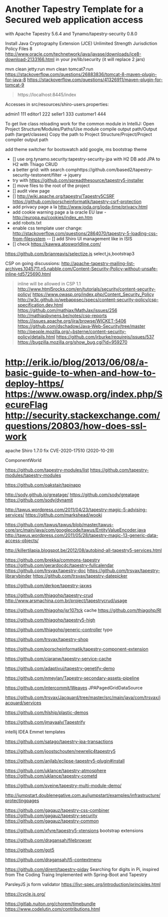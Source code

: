# Another Tapestry Template for a Secured web application access
with Apache Tapestry 5.6.4 and Tynamo/tapestry-security 0.8.0

Install Java Cryptography Extension (JCE) Unlimited Strength Jurisdiction Policy Files 8
 http://www.oracle.com/technetwork/java/javase/downloads/jce8-download-2133166.html
 in your jre/lib/security (it will replace 2 jars)

mvn clean jetty:run
mvn clean tomcat7:run
https://stackoverflow.com/questions/26883836/tomcat-8-maven-plugin-for-java-8
https://stackoverflow.com/questions/41326911/maven-plugin-for-tomcat-9

> https://localhost:8445/index

Accesses in src/resources/shiro-users.properties:

admin1  111
editor1 222
seller1 333
customer1 444

To get live class reloading work for the common module in IntelliJ:
Open Project Structure/Modules/Paths/Use module compile output path/Output path (target/classes)
Copy the path to Project Structure/Project/Project compiler output path

add theme switcher for bootswatch
add google, ms bootstrap theme
- [] use org.tynamo.security:tapestry-security-jpa with H2 DB
add JPA to H2 with Thiago CRUD
- a better grid: with search comphttps://github.com/based2/tapestry-security-testonent/filter -> jquery
- try with https://github.com/spreadthesource/tapestry5-installer
- [] move files to the root of the project
- [] audit view page
- [] http://wiki.apache.org/tapestry/Tapestry5CSRF
   https://github.com/porscheinformatik/tapestry-csrf-protection
- add privacy page a la http://www.joda.org/joda-time/privacy.html
- add cookie warning page a la oracle EU law - http://europa.eu/cookies/index_en.htm
- add robots.txt
- enable css template user change: http://stackoverflow.com/questions/2864070/tapestry-5-loading-css-from-filesystem
-- [] add Shiro UI management like in ISIS
- [] check https://kawwa.atosworldline.com/

https://github.com/brianreavis/selectize.js select,js,bootstrap3

CSP on going discussions:
http://apache-tapestry-mailing-list-archives.1045711.n5.nabble.com/Content-Security-Policy-without-unsafe-inline-td5725690.html
> inline will be allowed in CSP 1.1
http://www.html5rocks.com/en/tutorials/security/content-security-policy/
https://www.owasp.org/index.php/Content_Security_Policy
http://w3c.github.io/webappsec/specs/content-security-policy/csp-specification.dev.html
https://github.com/mathjax/MathJax/issues/256
http://mathiasbynens.be/notes/csp-reports
https://issues.apache.org/jira/browse/WICKET-5406
https://github.com/dschadow/Java-Web-Security/tree/master
http://people.mozilla.org/~bsterne/content-security-policy/details.html
https://github.com/jrburke/requirejs/issues/537
https://bugzilla.mozilla.org/show_bug.cgi?id=959270

http://erik.io/blog/2013/06/08/a-basic-guide-to-when-and-how-to-deploy-https/
  https://www.owasp.org/index.php/SecureFlag
http://security.stackexchange.com/questions/20803/how-does-ssl-work
=============================================================================================================
apache Shiro 1.7.0 fix CVE-2020-17510 (2020-10-29)

ComponentWorld

https://github.com/tapestry-modules/list
https://github.com/tapestry-modules/tapestry-modules

https://github.com/oakstair/tapinapp

http://sody.github.io/greatage/
https://github.com/sody/greatage
https://github.com/sody/dynamit

http://tawus.wordpress.com/2011/04/23/tapestry-magic-5-advising-services/
https://github.com/markshead/wooki

https://github.com/tawus/tawus/blob/master/tawus-core/src/main/java/com/googlecode/tawus/EntityValueEncoder.java
http://tawus.wordpress.com/2011/05/28/tapestry-magic-13-generic-data-access-objects/

http://killertilapia.blogspot.be/2012/08/autobind-all-tapestry5-services.html

https://github.com/brekka/commons-tapestry
https://github.com/gerardocdc/tapestry-fullcalendar
https://github.com/trsvax/tapestry-doc
https://github.com/trsvax/tapestry-librarybinder
https://github.com/trsvax/tapestry-datepicker

https://github.com/derkoe/tapestry-jaxws

https://github.com/thiagohp/tapestry-crud
http://www.arsmachina.com.br/project/tapestrycrud/usage

https://github.com/thiagohp/jsr107tck cache
https://github.com/thiagohp/RI

https://github.com/thiagohp/tapestry5-high

https://github.com/thiagohp/generic-controller typo

https://github.com/trsvax/tapestry-shop

https://github.com/porscheinformatik/tapestry-component-extension

https://github.com/ciaranw/tapestry-service-cache

https://github.com/adaptivui/tapestry-genetify-demo

https://github.com/nmeylan/Tapestry-secondary-assets-pipeline

https://github.com/intercommit/Weaves JPAPagedGridDataSource

https://github.com/trsvax/Jacquard/tree/master/src/main/java/com/trsvax/jacquard/services

https://github.com/hlship/plastic-demos

https://github.com/jmayaalv/Tapestrify

intellij IDEA Emmet templates

https://github.com/satago/tapestry-jpa-transactions

https://github.com/joostschouten/newrelic4tapestry5

https://github.com/anjlab/eclipse-tapestry5-plugin#install

https://github.com/uklance/tapestry-atmosphere
https://github.com/uklance/tapestry-cometd

https://github.com/sveine/tapestry-multi-module-demo/

http://jumpstart.doublenegative.com.au/jumpstart/examples/infrastructure/protectingpages

https://github.com/gagauz/tapestry-css-combiner
https://github.com/gagauz/tapestry-security
https://github.com/gagauz/tapestry-common

https://github.com/xfyre/tapestry5-xtensions bootstrap extensions

https://github.com/dragansah/filebrowser

https://github.com/got5

https://github.com/dragansah/t5-contextmenu

https://github.com/dirent/tapestry-piday Searching for digits in Pi, inspired from The Coding Traing
                                         Implemented with Spring-Boot and Tapestry
    
ParsleyJS js form validator
https://livr-spec.org/introduction/principles.html

https://cycle.js.org/

https://gitlab.nuiton.org/chorem/timebundle
https://www.codelutin.com/contributions.html
